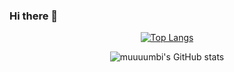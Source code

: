 ### Hi there 👋
<div align="center">
  
[![Top Langs](https://github-readme-stats.vercel.app/api/top-langs/?username=muuuumbi&layout=compact)](https://github.com/delay-100/github-readme-stats)

![muuuumbi's GitHub stats](https://github-readme-stats.vercel.app/api?username=muuuumbi&show_icons=true&theme=radical)

<!--
**muuuumbi/muuuumbi** is a ✨ _special_ ✨ repository because its `README.md` (this file) appears on your GitHub profile.

Here are some ideas to get you started:

- 🔭 I’m currently working on ...
- 🌱 I’m currently learning ...
- 👯 I’m looking to collaborate on ...
- 🤔 I’m looking for help with ...
- 💬 Ask me about ...
- 📫 How to reach me: ...
- 😄 Pronouns: ...
- ⚡ Fun fact: ...
-->
